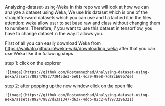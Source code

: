 Analyzing-dataset-using-Weka
In this repo we will look at how we can analyze a dataset using Weka, We use Iris dataset which is one of the straightforward datasets which you can use and I attached it in the files.
attention: weka allow user to set base raw and class without changing them to numbers. Therefore, if you want to use this dataset in tensorflow, you have to change dataset in the way
it allows you.

First of all you can easily download Weka from https://waikato.github.io/weka-wiki/downloading_weka 
after that you can use Weka like the following steps 

step 1: 
    click on the explorer
    
    ![image](https://github.com/Rostamnezhad/Analyzing-dataset-using-Weka/assets/89247982/73945de3-5e01-4ca9-98e8-7d28cb69b7de)


step 2:
    after popping up the new window click on the open file
    
    ![image](https://github.com/Rostamnezhad/Analyzing-dataset-using-Weka/assets/89247982/da3a1347-d637-4ddb-82c2-8f897329a321)
